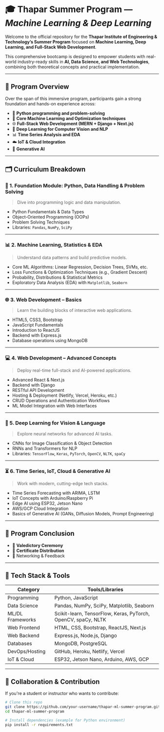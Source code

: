 # 🎓 Thapar Summer Program — *Machine Learning & Deep Learning*

Welcome to the official repository for the **Thapar Institute of Engineering & Technology’s Summer Program** focused on **Machine Learning, Deep Learning, and Full-Stack Web Development**.

This comprehensive bootcamp is designed to empower students with real-world industry-ready skills in **AI, Data Science, and Web Technologies**, combining both theoretical concepts and practical implementation.

---

## 📘 Program Overview

Over the span of this immersive program, participants gain a strong foundation and hands-on experience across:

- 🐍 **Python programming and problem-solving**
- 🤖 **Core Machine Learning and Optimization techniques**
- 🌐 **Full-Stack Web Development (MERN + Django + Next.js)**
- 🧠 **Deep Learning for Computer Vision and NLP**
- 📊 **Time Series Analysis and EDA**
- ☁️ **IoT & Cloud Integration**
- 🎨 **Generative AI**

---

## 🗂️ Curriculum Breakdown

### 🧱 1. Foundation Module: Python, Data Handling & Problem Solving
> Dive into programming logic and data manipulation.

- Python Fundamentals & Data Types
- Object-Oriented Programming (OOPs)
- Problem Solving Techniques
- Libraries: `Pandas`, `NumPy`, `SciPy`

---

### 📊 2. Machine Learning, Statistics & EDA
> Understand data patterns and build predictive models.

- Core ML Algorithms: Linear Regression, Decision Trees, SVMs, etc.
- Loss Functions & Optimization Techniques (e.g., Gradient Descent)
- Probability, Distributions & Statistical Metrics
- Exploratory Data Analysis (EDA) with `Matplotlib`, `Seaborn`

---

### 🌐 3. Web Development – Basics
> Learn the building blocks of interactive web applications.

- HTML5, CSS3, Bootstrap
- JavaScript Fundamentals
- Introduction to ReactJS
- Backend with Express.js
- Database operations using MongoDB

---

### 💻 4. Web Development – Advanced Concepts
> Deploy real-time full-stack and AI-powered applications.

- Advanced React & Next.js
- Backend with Django
- RESTful API Development
- Hosting & Deployment (Netlify, Vercel, Heroku, etc.)
- CRUD Operations and Authentication Workflows
- ML Model Integration with Web Interfaces

---

### 🧠 5. Deep Learning for Vision & Language
> Explore neural networks for advanced AI tasks.

- CNNs for Image Classification & Object Detection
- RNNs and Transformers for NLP
- Libraries: `TensorFlow`, `Keras`, `PyTorch`, `OpenCV`, `NLTK`, `spaCy`

---

### ⏳ 6. Time Series, IoT, Cloud & Generative AI
> Work with modern, cutting-edge tech stacks.

- Time Series Forecasting with ARIMA, LSTM
- IoT Concepts with Arduino/Raspberry Pi
- Edge AI using ESP32, Jetson Nano
- AWS/GCP Cloud Integration
- Basics of Generative AI (GANs, Diffusion Models, Prompt Engineering)

---

## 🏁 Program Conclusion

- 🏅 **Valedictory Ceremony**
- 📜 **Certificate Distribution**
- 💬 Networking & Feedback

---

## 💼 Tech Stack & Tools

| Category         | Tools/Libraries                                                                 |
|------------------|----------------------------------------------------------------------------------|
| Programming      | Python, JavaScript                                                               |
| Data Science     | Pandas, NumPy, SciPy, Matplotlib, Seaborn                                        |
| ML/DL Frameworks | Scikit-learn, TensorFlow, Keras, PyTorch, OpenCV, spaCy, NLTK                    |
| Web Frontend     | HTML, CSS, Bootstrap, ReactJS, Next.js                                           |
| Web Backend      | Express.js, Node.js, Django                                                      |
| Databases        | MongoDB, PostgreSQL                                                              |
| DevOps/Hosting   | GitHub, Heroku, Netlify, Vercel                                                  |
| IoT & Cloud      | ESP32, Jetson Nano, Arduino, AWS, GCP                                            |

---

## 🤝 Collaboration & Contribution

If you're a student or instructor who wants to contribute:

```bash
# Clone this repo
git clone https://github.com/your-username/thapar-ml-summer-program.git
cd thapar-ml-summer-program

# Install dependencies (example for Python environment)
pip install -r requirements.txt
